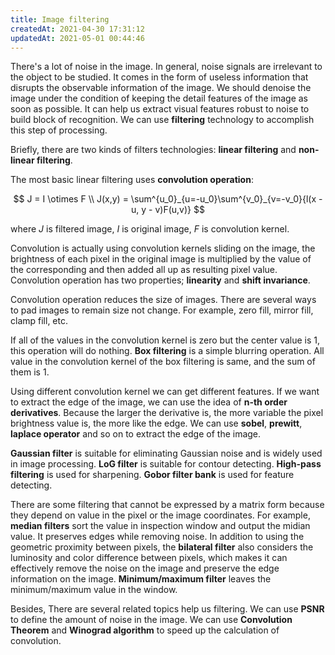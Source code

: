 ```yaml
---
title: Image filtering
createdAt: 2021-04-30 17:31:12
updatedAt: 2021-05-01 00:44:46
---
```


There's a lot of noise in the image. In general, noise signals are irrelevant to the object to be studied. It comes in the form of useless information that disrupts the observable information of the image. We should denoise the image under the condition of keeping the detail features of the image as soon as possible. It can help us extract visual features robust to noise to build block of recognition. We can use **filtering** technology to accomplish this step of processing.

Briefly, there are two kinds of filters technologies: **linear filtering** and **non-linear filtering**.

The most basic linear filtering uses **convolution operation**:

$$
J = I \otimes F \\
J(x,y) = \sum^{u_0}_{u=-u_0}\sum^{v_0}_{v=-v_0}{l(x - u, y - v)F(u,v)}
$$

where $J$ is filtered image, $I$ is original image, $F$ is convolution kernel.

Convolution is actually using convolution kernels sliding on the image, the brightness of each pixel in the original image is multiplied by the value of the corresponding and then added all up as resulting pixel value. Convolution operation has two properties; **linearity** and **shift invariance**.

Convolution operation reduces the size of images. There are several ways to pad images to remain size not change. For example, zero fill, mirror fill, clamp fill, etc.

If all of the values in the convolution kernel is zero but the center value is 1, this operation will do nothing. **Box filtering** is a simple blurring operation. All value in the convolution kernel of the box filtering is same, and the sum of them is 1.

Using different convolution kernel we can get different features. If we want to extract the edge of the image, we can use the idea of **n-th order derivatives**. Because the larger the derivative is, the more variable the pixel brightness value is, the more like the edge. We can use **sobel**, **prewitt**, **laplace operator** and so on to extract the edge of the image.

**Gaussian filter** is suitable for eliminating Gaussian noise and is widely used in image processing. **LoG filter** is suitable for contour detecting. **High-pass filtering** is used for sharpening. **Gobor filter bank** is used for feature detecting.

There are some filtering that cannot be expressed by a matrix form because they depend on value in the pixel or the image coordinates. For example, **median filters** sort the value in inspection window and output the midian value. It preserves edges while removing noise. In addition to using the geometric proximity between pixels, the **bilateral filter** also considers the luminosity and color difference between pixels, which makes it can effectively remove the noise on the image and preserve the edge information on the image. **Minimum/maximum filter** leaves the minimum/maximum value in the window.

Besides, There are several related topics help us filtering. We can use **PSNR** to define the amount of noise in the image. We can use **Convolution Theorem** and **Winograd algorithm** to speed up the calculation of convolution.
